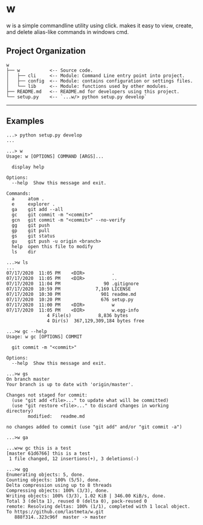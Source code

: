 # w

w is a simple commandline utility using click. makes it easy to view, create, and delete alias-like commands in windows cmd.

Project Organization
--------------------
    w
    ├── w           <-- Source code.
    │   ├── cli     <-- Module: Command Line entry point into project.
    │   ├── config  <-- Module: contains configuration or settings files.
    │   └── lib     <-- Module: functions used by other modules.
    ├── README.md   <-- README.md for developers using this project.
    └── setup.py    <-- `...w/> python setup.py develop`
--------------------

## Examples

```
...> python setup.py develop
...

...> w
Usage: w [OPTIONS] COMMAND [ARGS]...

  display help

Options:
  --help  Show this message and exit.

Commands:
  a     atom .
  e     explorer .
  ga    git add --all
  gc    git commit -m "<commit>"
  gcn   git commit -m "<commit>" --no-verify
  gg    git push
  gp    git pull
  gs    git status
  gu    git push -u origin <branch>
  help  open this file to modify
  ls    dir

...>w ls
...
07/17/2020  11:05 PM    <DIR>          .
07/17/2020  11:05 PM    <DIR>          ..
07/17/2020  11:04 PM                90 .gitignore
07/17/2020  10:59 PM             7,169 LICENSE
07/17/2020  10:30 PM               901 readme.md
07/17/2020  10:20 PM               676 setup.py
07/17/2020  11:00 PM    <DIR>          w
07/17/2020  11:05 PM    <DIR>          w.egg-info
               4 File(s)          8,836 bytes
               4 Dir(s)  367,129,309,184 bytes free

...>w gc --help
Usage: w gc [OPTIONS] COMMIT

  git commit -m "<commit>"

Options:
  --help  Show this message and exit.

...>w gs
On branch master
Your branch is up to date with 'origin/master'.

Changes not staged for commit:
  (use "git add <file>..." to update what will be committed)
  (use "git restore <file>..." to discard changes in working directory)
        modified:   readme.md

no changes added to commit (use "git add" and/or "git commit -a")

...>w ga

...w>w gc this is a test
[master 61d6766] this is a test
 1 file changed, 12 insertions(+), 3 deletions(-)

...>w gg
Enumerating objects: 5, done.
Counting objects: 100% (5/5), done.
Delta compression using up to 8 threads
Compressing objects: 100% (3/3), done.
Writing objects: 100% (3/3), 1.02 KiB | 346.00 KiB/s, done.
Total 3 (delta 1), reused 0 (delta 0), pack-reused 0
remote: Resolving deltas: 100% (1/1), completed with 1 local object.
To https://github.com/lastmeta/w.git
   888f314..323c96f  master -> master
```
